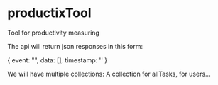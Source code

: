# productixTool
Tool for productivity measuring

The api will return json responses in this form:

{
event: "",
data: [],
timestamp: ''
}

We will have multiple collections:
A collection for allTasks, for users...
